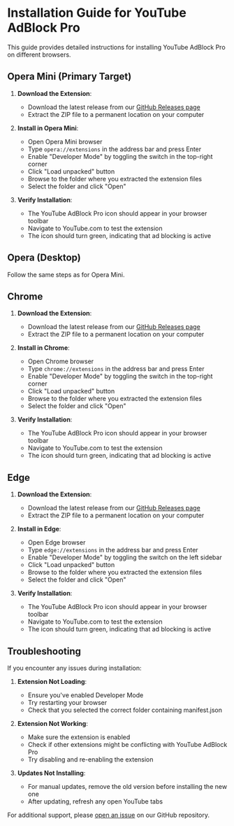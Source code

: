 # Installation Guide for YouTube AdBlock Pro

This guide provides detailed instructions for installing YouTube AdBlock Pro on different browsers.

## Opera Mini (Primary Target)

1. **Download the Extension**:
   - Download the latest release from our [GitHub Releases page](https://github.com/yourusername/youtube-adblock-pro/releases)
   - Extract the ZIP file to a permanent location on your computer

2. **Install in Opera Mini**:
   - Open Opera Mini browser
   - Type `opera://extensions` in the address bar and press Enter
   - Enable "Developer Mode" by toggling the switch in the top-right corner
   - Click "Load unpacked" button
   - Browse to the folder where you extracted the extension files
   - Select the folder and click "Open"

3. **Verify Installation**:
   - The YouTube AdBlock Pro icon should appear in your browser toolbar
   - Navigate to YouTube.com to test the extension
   - The icon should turn green, indicating that ad blocking is active

## Opera (Desktop)

Follow the same steps as for Opera Mini.

## Chrome

1. **Download the Extension**:
   - Download the latest release from our [GitHub Releases page](https://github.com/yourusername/youtube-adblock-pro/releases)
   - Extract the ZIP file to a permanent location on your computer

2. **Install in Chrome**:
   - Open Chrome browser
   - Type `chrome://extensions` in the address bar and press Enter
   - Enable "Developer Mode" by toggling the switch in the top-right corner
   - Click "Load unpacked" button
   - Browse to the folder where you extracted the extension files
   - Select the folder and click "Open"

3. **Verify Installation**:
   - The YouTube AdBlock Pro icon should appear in your browser toolbar
   - Navigate to YouTube.com to test the extension
   - The icon should turn green, indicating that ad blocking is active

## Edge

1. **Download the Extension**:
   - Download the latest release from our [GitHub Releases page](https://github.com/yourusername/youtube-adblock-pro/releases)
   - Extract the ZIP file to a permanent location on your computer

2. **Install in Edge**:
   - Open Edge browser
   - Type `edge://extensions` in the address bar and press Enter
   - Enable "Developer Mode" by toggling the switch on the left sidebar
   - Click "Load unpacked" button
   - Browse to the folder where you extracted the extension files
   - Select the folder and click "Open"

3. **Verify Installation**:
   - The YouTube AdBlock Pro icon should appear in your browser toolbar
   - Navigate to YouTube.com to test the extension
   - The icon should turn green, indicating that ad blocking is active

## Troubleshooting

If you encounter any issues during installation:

1. **Extension Not Loading**:
   - Ensure you've enabled Developer Mode
   - Try restarting your browser
   - Check that you selected the correct folder containing manifest.json

2. **Extension Not Working**:
   - Make sure the extension is enabled
   - Check if other extensions might be conflicting with YouTube AdBlock Pro
   - Try disabling and re-enabling the extension

3. **Updates Not Installing**:
   - For manual updates, remove the old version before installing the new one
   - After updating, refresh any open YouTube tabs

For additional support, please [open an issue](https://github.com/yourusername/youtube-adblock-pro/issues) on our GitHub repository.
